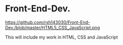 # Front-End-Dev.

https://github.com/rxh143030/Front-End-Dev./blob/master/HTML5_CSS_JavaScript.png

This will include my work in HTML, CSS and JavaScript
